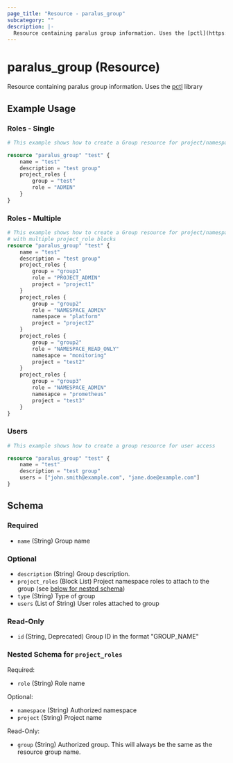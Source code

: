 ```yaml
---
page_title: "Resource - paralus_group"
subcategory: ""
description: |-
  Resource containing paralus group information. Uses the [pctl](https://github.com/paralus/cli) library
---
```


# paralus_group (Resource)

Resource containing paralus group information. Uses the [pctl](https://github.com/paralus/cli) library

## Example Usage

### Roles - Single

```terraform
# This example shows how to create a Group resource for project/namespace role access

resource "paralus_group" "test" {
    name = "test"
    description = "test group"
    project_roles {
        group = "test"
        role = "ADMIN"
    }
}
```

### Roles - Multiple

```terraform
# This example shows how to create a Group resource for project/namespace role access
# with multiple project_role blocks
resource "paralus_group" "test" {
    name = "test"
    description = "test group"
    project_roles {
        group = "group1"
        role = "PROJECT_ADMIN"
        project = "project1"
    }
    project_roles {
        group = "group2"
        role = "NAMESPACE_ADMIN"
        namespace = "platform"
        project = "project2"
    }
    project_roles {
        group = "group2"
        role = "NAMESPACE_READ_ONLY"
        namesapce = "monitoring"
        project = "test2"
    }
    project_roles {
        group = "group3"
        role = "NAMESPACE_ADMIN"
        namesapce = "prometheus"
        project = "test3"
    }
}
```

### Users

```terraform
# This example shows how to create a group resource for user access

resource "paralus_group" "test" {
    name = "test"
    description = "test group"
    users = ["john.smith@example.com", "jane.doe@example.com"]
}
```

<!-- schema generated by tfplugindocs -->
## Schema

### Required

- `name` (String) Group name

### Optional

- `description` (String) Group description.
- `project_roles` (Block List) Project namespace roles to attach to the group (see [below for nested schema](#nestedblock--project_roles))
- `type` (String) Type of group
- `users` (List of String) User roles attached to group

### Read-Only

- `id` (String, Deprecated) Group ID in the format "GROUP_NAME"

<a id="nestedblock--project_roles"></a>
### Nested Schema for `project_roles`

Required:

- `role` (String) Role name

Optional:

- `namespace` (String) Authorized namespace
- `project` (String) Project name

Read-Only:

- `group` (String) Authorized group. This will always be the same as the resource group name.